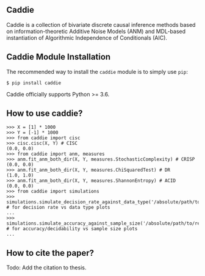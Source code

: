 Caddie
-------

Caddie is a collection of bivariate discrete causal inference methods based on information-theoretic Additive Noise Models (ANM) and MDL-based instantiation of Algorithmic Independence of Conditionals (AIC).

Caddie Module Installation
----------------------------

The recommended way to install the `caddie` module is to simply use `pip`:

```console
$ pip install caddie
```
Caddie officially supports Python >= 3.6.

How to use caddie?
------------------
```pycon
>>> X = [1] * 1000
>>> Y = [-1] * 1000
>>> from caddie import cisc
>>> cisc.cisc(X, Y) # CISC
(0.0, 0.0)
>>> from caddie import anm, measures
>>> anm.fit_anm_both_dir(X, Y, measures.StochasticComplexity) # CRISP
(0.0, 0.0)
>>> anm.fit_anm_both_dir(X, Y, measures.ChiSquaredTest) # DR
(1.0, 1.0)
>>> anm.fit_anm_both_dir(X, Y, measures.ShannonEntropy) # ACID
(0.0, 0.0)
>>> from caddie import simulations
>>> simulations.simulate_decision_rate_against_data_type('/absolute/path/to/results/dir/')  # for decision rate vs data type plots
...
>>> simulations.simulate_accuracy_against_sample_size('/absolute/path/to/results/dir/')     # for accuracy/decidability vs sample size plots
...
```

How to cite the paper?
----------------------
Todo: Add the citation to thesis.
